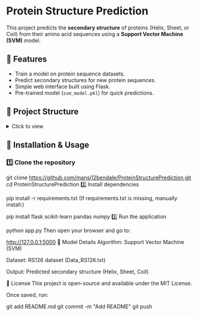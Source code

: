 # Protein Structure Prediction

This project predicts the **secondary structure** of proteins (Helix, Sheet, or Coil) from their amino acid sequences using a **Support Vector Machine (SVM)** model.

## 📌 Features
- Train a model on protein sequence datasets.
- Predict secondary structures for new protein sequences.
- Simple web interface built using Flask.
- Pre-trained model (`svm_model.pkl`) for quick predictions.

## 📂 Project Structure
<details>
<summary>Click to view</summary>

ProteinStruturePrediction/
│
├── app.py # Flask app for web interface
├── Data_RS126.txt # Dataset of protein sequences
├── protein (1).ipynb # Model training and analysis
├── svm_model.pkl # Trained SVM model
├── templates/
│ └── index.html # Front-end HTML template
└── ProteinStruturePrediction.code-workspace



</details>


## 🚀 Installation & Usage

### 1️⃣ Clone the repository

git clone https://github.com/mansi12bendale/ProteinStructurePrediction.git
cd ProteinStructurePrediction
2️⃣ Install dependencies

pip install -r requirements.txt
(If requirements.txt is missing, manually install:)


pip install flask scikit-learn pandas numpy
3️⃣ Run the application

python app.py
Then open your browser and go to:


http://127.0.0.1:5000
🧠 Model Details
Algorithm: Support Vector Machine (SVM)

Dataset: RS126 dataset (Data_RS126.txt)

Output: Predicted secondary structure (Helix, Sheet, Coil)

📜 License
This project is open-source and available under the MIT License.


Once saved, run:  

git add README.md
git commit -m "Add README"
git push
